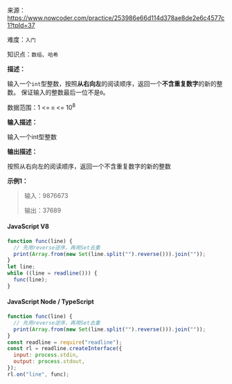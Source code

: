 来源：<https://www.nowcoder.com/practice/253986e66d114d378ae8de2e6c4577c1?tpId=37>

难度：`入门`

知识点：`数组`、`哈希`

**描述：**

输入一个`int`型整数，按照**从右向左**的阅读顺序，返回一个**不含重复数字**的新的整数。
保证输入的整数最后一位不是`0`。

数据范围：1 <= `n` <= 10<sup>8</sup>

**输入描述：**

输入一个int型整数

**输出描述：**

按照从右向左的阅读顺序，返回一个不含重复数字的新的整数

**示例1：**

> 输入：9876673
>
> 输出：37689

<!-- tabs:start -->

#### **JavaScript V8**

```javascript
function func(line) {
  // 先用reverse逆序，再用Set去重
  print(Array.from(new Set(line.split("").reverse())).join(""));
}
let line;
while ((line = readline())) {
  func(line);
}
```

#### **JavaScript Node / TypeScript**

```javascript
function func(line) {
  // 先用reverse逆序，再用Set去重
  print(Array.from(new Set(line.split("").reverse())).join(""));
}
const readline = require("readline");
const rl = readline.createInterface({
  input: process.stdin,
  output: process.stdout,
});
rl.on("line", func);
```

<!-- tabs:end -->
